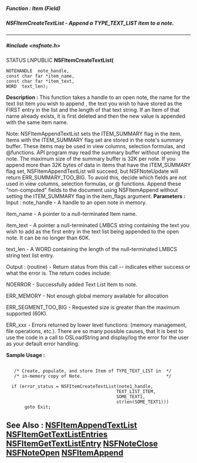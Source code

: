 ##### Function : Item (Field)
##### NSFItemCreateTextList - Append a TYPE_TEXT_LIST item to a note.
---
##### #include <nsfnote.h>
STATUS LNPUBLIC **NSFItemCreateTextList(**

	NOTEHANDLE  note_handle,
	const char far *item_name,
	const char far *item_text,
	WORD  text_len);
**Description :**
This function takes a handle to an open note, the name for the text list item 
you wish to append , the text you wish to have stored as the FIRST entry in the 
list and the length of that text string.  If an Item of that name already 
exists, it is first deleted and then the new value is appended with the same 
item name.

Note: NSFItemAppendTextList sets the ITEM_SUMMARY flag in the item. Items with 
the ITEM_SUMMARY flag set are stored in the note's summary buffer. These items 
may be used in view columns,  selection formulas, and @functions. API program 
may read the summary buffer without opening the note. The maximum size of the 
summary buffer is 32K per note. If you append more than 32K bytes of data in 
items that have the ITEM_SUMMARY flag set, NSFItemAppendTextList will succeed, 
but NSFNoteUpdate will return ERR_SUMMARY_TOO_BIG. To avoid this, decide which 
fields are not used in view columns, selection formulas, or @ functions. Append 
these "non-computed" fields to the document using NSFItemAppend without setting 
the ITEM_SUMMARY flag in the item_flags argument.
**Parameters :**
Input :
note_handle  -  A handle to an open note in memory.

item_name  -  A pointer to a null-terminated Item name.

item_text  -  A pointer a null-terminated LMBCS string containing the text you wish to add as the first entry in the text list being appended to the open note.  It can be no longer than 60K.

text_len  -  A WORD containing the length of the null-terminated LMBCS string text list entry.

Output :
(routine)  -  Return status from this call -- indicates either success or what the error is. The return codes include:

NOERROR - Successfully added Text List Item to note.

ERR_MEMORY - Not enough global memory available for allocation

ERR_SEGMENT_TOO_BIG - Requested size is greater than the maximum supported (60K).

ERR_xxx - Errors returned by lower level functions: (memory management, file operations, etc.).  There are so many possible causes, that It is best to use the code in a call to OSLoadString and display/log the error for the user as your default error handling.


**Sample Usage :**
```

   /* Create, populate, and store Item of TYPE_TEXT_LIST in  */
   /* in-memory copy of Note.                                */
 
  if (error_status = NSFItemCreateTextList(note1_handle,
                                          TEXT_LIST_ITEM,
                                          SOME_TEXT1,
                                          strlen(SOME_TEXT1)))
       goto Exit;
```
**See Also :**
[NSFItemAppendTextList](D:/md_files/NSFItemAppendTextList.md)
[NSFItemGetTextListEntries](D:/md_files/NSFItemGetTextListEntries.md)
[NSFItemGetTextListEntry](D:/md_files/NSFItemGetTextListEntry.md)
[NSFNoteClose](D:/md_files/NSFNoteClose.md)
[NSFNoteOpen](D:/md_files/NSFNoteOpen.md)
[NSFItemAppend](D:/md_files/NSFItemAppend.md)
---
